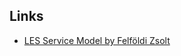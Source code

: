 ## Links

- [LES Service Model by Felföldi Zsolt](https://github.com/zsfelfoldi/ethereum-docs/blob/master/les/service_model.md)

